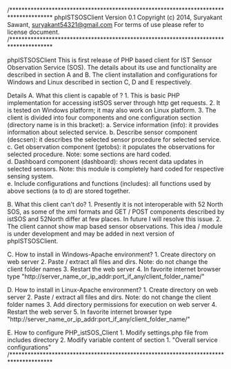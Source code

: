/**************************************************************************************
	phpISTSOSClient Version 0.1
	Copyright (c) 2014, Suryakant Sawant, suryakant54321@gmail.com
	For terms of use please refer to license document.
/**************************************************************************************

phpISTSOSClient
This is first release of PHP based client for IST Sensor Observation Service (SOS). 
The details about its use and functionality are described in section A and B. 
The client installation and configurations for Windows and Linux described in section C, D and E respectively.

Details 
A. What this client is capable of ?
	1. This is basic PHP implementation for accessing istSOS server through http get requests.
	2. It is tested on Windows platform; it may also work on Linux platform.
	3. The client is divided into four components and one configuration section (directory name is in this bracket): 
		a. Service information (info): it provides information about selected service. 
		b. Describe sensor component (descsen): it describes the selected sensor procedure for selected service.
		c. Get observation component (getobs): it populates the observations for selected procedure. Note: some sections are hard coded.   
		d. Dashboard component (dashboard): shows recent data updates in selected sensors. Note: this module is completely hard coded for respective sensing system.  
		e. Include configurations and functions (includes): all functions used by above sections (a to d) are stored together. 

B. What this client can't do?
	1. Presently it is not interoperable with 52 North SOS, as some of the xml formats and GET / POST components described by istSOS and 52North differ at few places. In future I will resolve this issue. 
	2. The client cannot show map based sensor observations. This idea / module is under development and may be added in next version of phpISTSOSClient.

C. How to install in Windows-Apache environment?
	1. Create directory on web server
	2. Paste / extract all files and dirs. Note: do not change the client folder names 
	3. Restart the web server
	4. In favorite internet browser type "http://server_name_or_ip_addr:port_if_any/client_folder_name/" 

D. How to install in Linux-Apache environment?
	1. Create directory on web server
	2. Paste / extract all files and dirs. Note: do not change the client folder names 
	3. Add directory permissions for execution on web server 
	4. Restart the web server
	5. In favorite internet browser type "http://server_name_or_ip_addr:port_if_any/client_folder_name/" 

E. How to configure PHP_istSOS_Client
	1. Modify settings.php file from includes directory
	2. Modify variable content of section 1. "Overall service configurations"
/**************************************************************************************
